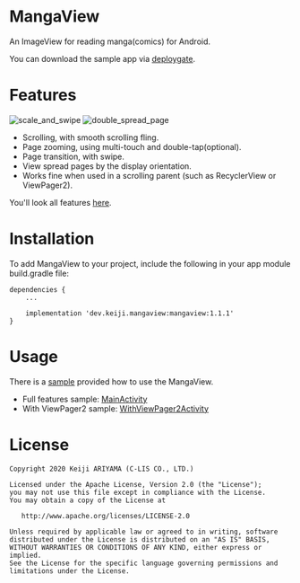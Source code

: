 MangaView
========

An ImageView for reading manga(comics) for Android.

You can download the sample app via [deploygate](https://dply.me/1dakl4).

Features
========

![scale_and_swipe](https://github.com/keiji/mangaview/blob/gallery/scale_and_swipe.gif)
![double_spread_page](https://github.com/keiji/mangaview/blob/gallery/double_spread_page.gif)

 * Scrolling, with smooth scrolling fling.
 * Page zooming, using multi-touch and double-tap(optional).
 * Page transition, with swipe.
 * View spread pages by the display orientation.
 * Works fine when used in a scrolling parent (such as RecyclerView or ViewPager2).

You'll look all features [here](https://github.com/keiji/mangaview/blob/gallery/README.md).

Installation
========
To add MangaView to your project, include the following in your app module build.gradle file:

```
dependencies {
    ...

    implementation 'dev.keiji.mangaview:mangaview:1.1.1'
}
```

Usage
=======
There is a [sample](https://github.com/keiji/mangaview/tree/master/sample) provided how to use the MangaView.

 * Full features sample: [MainActivity](https://github.com/keiji/mangaview/blob/master/sample/src/main/java/jp/co/c_lis/mangaview/android/MainActivity.kt)
 * With ViewPager2 sample: [WithViewPager2Activity](https://github.com/keiji/mangaview/blob/master/sample/src/main/java/jp/co/c_lis/mangaview/android/WithViewPager2Activity.kt)

License
=======

    Copyright 2020 Keiji ARIYAMA (C-LIS CO., LTD.)

    Licensed under the Apache License, Version 2.0 (the "License");
    you may not use this file except in compliance with the License.
    You may obtain a copy of the License at

       http://www.apache.org/licenses/LICENSE-2.0

    Unless required by applicable law or agreed to in writing, software
    distributed under the License is distributed on an "AS IS" BASIS,
    WITHOUT WARRANTIES OR CONDITIONS OF ANY KIND, either express or implied.
    See the License for the specific language governing permissions and
    limitations under the License.

